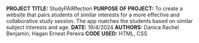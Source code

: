 **PROJECT TITLE:** StudyPAIRfection
**PURPOSE OF PROJECT:** To create a website that pairs students of similar interests for a more effective and collaborative study session. The app matches the students based on similar subject interests and age. 
**DATE:** 19/4/2024
**AUTHORS:** Danica Rachel Benjamin, Hagan Ernest Pereira
**CODE USED:** HTML, CSS
